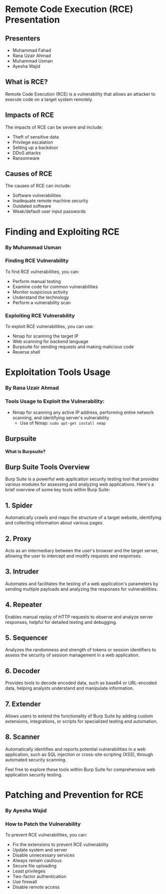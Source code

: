 # Remote Code Execution (RCE) Presentation

## Presenters
- Muhammad Fahad
- Rana Uzair Ahmad
- Muhammad Usman
- Ayesha Wajid

## What is RCE?
Remote Code Execution (RCE) is a vulnerability that allows an attacker to execute code on a target system remotely.

## Impacts of RCE
The impacts of RCE can be severe and include:
- Theft of sensitive data
- Privilege escalation
- Setting up a backdoor
- DDoS attacks
- Ransomware

## Causes of RCE
The causes of RCE can include:
- Software vulnerabilities
- Inadequate remote machine security
- Outdated software
- Weak/default user input passwords



# Finding and Exploiting RCE
### By Muhammad Usman
### Finding RCE Vulnerability
To find RCE vulnerabilities, you can:
- Perform manual testing
- Examine code for common vulnerabilities
- Monitor suspicious activity
- Understand the technology
- Perform a vulnerability scan

### Exploiting RCE Vulnerability
To exploit RCE vulnerabilities, you can use:
- Nmap for scanning the target IP
- Web scanning for backend language
- Burpsuite for sending requests and making malicious code
- Reverse shell



# Exploitation Tools Usage
### By Rana Uzair Ahmad
### Tools Usage to Exploit the Vulnerability:
- Nmap for scanning any active IP address, performing entire network scanning, and identifying server's vulnerability
  - Use of Nmap: `sudo apt-get install nmap`
## Burpsuite

#### What is Burpsuite?
## Burp Suite Tools Overview

Burp Suite is a powerful web application security testing tool that provides various modules for assessing and analyzing web applications. Here's a brief overview of some key tools within Burp Suite:

## 1. Spider
Automatically crawls and maps the structure of a target website, identifying and collecting information about various pages.

## 2. Proxy
Acts as an intermediary between the user's browser and the target server, allowing the user to intercept and modify requests and responses.

## 3. Intruder
Automates and facilitates the testing of a web application's parameters by sending multiple payloads and analyzing the responses for vulnerabilities.

## 4. Repeater
Enables manual replay of HTTP requests to observe and analyze server responses, helpful for detailed testing and debugging.

## 5. Sequencer
Analyzes the randomness and strength of tokens or session identifiers to assess the security of session management in a web application.

## 6. Decoder
Provides tools to decode encoded data, such as base64 or URL-encoded data, helping analysts understand and manipulate information.

## 7. Extender
Allows users to extend the functionality of Burp Suite by adding custom extensions, integrations, or scripts for specialized testing and automation.

## 8. Scanner
Automatically identifies and reports potential vulnerabilities in a web application, such as SQL injection or cross-site scripting (XSS), through automated security scanning.

Feel free to explore these tools within Burp Suite for comprehensive web application security testing.




# Patching and Prevention for RCE
### By Ayesha Wajid
### How to Patch the Vulnerability
To prevent RCE vulnerabilities, you can:
- Fix the extensions to prevent RCE vulnerability
- Update system and server
- Disable unnecessary services
- Always remain cautious
- Secure file uploading
- Least privileges
- Two-factor authentication
- Use firewall
- Disable remote access
